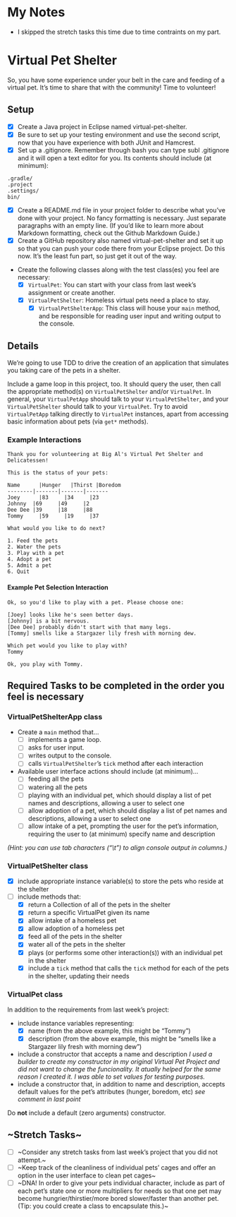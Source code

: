 # My Notes

  * I skipped the stretch tasks this time due to time contraints on my part.


# Virtual Pet Shelter
So, you have some experience under your belt in the care and feeding of a virtual pet. It’s time to share that with the community! Time to volunteer!

## Setup
  * [x] Create a Java project in Eclipse named virtual-pet-shelter.
  * [x] Be sure to set up your testing environment and use the second script, now that you have experience with both JUnit and Hamcrest.
  * [x] Set up a .gitignore. Remember through bash you can type subl .gitignore and it will open a text editor for you. Its contents should include (at minimum):
   ```.classpath
  .gradle/
  .project
  .settings/
  bin/

  ```
  * [x] Create a README.md file in your project folder to describe what you’ve done with your project. No fancy formatting is necessary. Just separate paragraphs with an empty line. (If you’d like to learn more about Markdown formatting, check out the Github Markdown Guide.)
  * [x] Create a GitHub repository also named virtual-pet-shelter and set it up so that you can push your code there from your Eclipse project. Do this now. It’s the least fun part, so just get it out of the way.
  * Create the following classes along with the test class(es) you feel are necessary:
    * [x] `VirtualPet`: You can start with your class from last week’s assignment or create another.
    * [x] `VirtualPetShelter`: Homeless virtual pets need a place to stay.
	  * [x] `VirtualPetShelterApp`: This class will house your `main` method, and be responsible for reading user input and writing output to the console.

## Details
We’re going to use TDD to drive the creation of an application that simulates you taking care of the pets in a shelter.

Include a game loop in this project, too. It should query the user, then call the appropriate method(s) on `VirtualPetShelter` and/or `VirtualPet`. In general, your `VirtualPetApp` should talk to your `VirtualPetShelter`, and your `VirtualPetShelter` should talk to your `VirtualPet`. Try to avoid `VirtualPetApp` talking directly to `VirtualPet` instances, apart from accessing basic information about pets (via `get*` methods).

### Example Interactions
```
Thank you for volunteering at Big Al's Virtual Pet Shelter and Delicatessen!

This is the status of your pets:

Name	  |Hunger	|Thirst	|Boredom
--------|-------|-------|-------
Joey	  |83     |34     |23
Johnny	|69     |49     |2
Dee Dee	|39     |18     |88
Tommy	  |59     |19     |37

What would you like to do next?

1. Feed the pets
2. Water the pets
3. Play with a pet
4. Adopt a pet
5. Admit a pet
6. Quit

```

#### Example Pet Selection Interaction
```
Ok, so you'd like to play with a pet. Please choose one:

[Joey] looks like he's seen better days.
[Johnny] is a bit nervous.
[Dee Dee] probably didn't start with that many legs.
[Tommy] smells like a Stargazer lily fresh with morning dew.

Which pet would you like to play with?
Tommy

Ok, you play with Tommy.

```
## Required Tasks to be completed in the order you feel is necessary
### VirtualPetShelterApp class
  * Create a `main` method that…
    * [ ] implements a game loop.
    * [ ] asks for user input.
    * [ ] writes output to the console.
    * [ ] calls `VirtualPetShelter`’s `tick` method after each interaction
  * Available user interface actions should include (at minimum)…
    * [ ] feeding all the pets
    * [ ] watering all the pets
    * [ ] playing with an individual pet, which should display a list of pet names and descriptions, allowing a user to select one
    * [ ] allow adoption of a pet, which should display a list of pet names and descriptions, allowing a user to select one
    * [ ] allow intake of a pet, prompting the user for the pet’s information, requiring the user to (at minimum) specify name and description

_(Hint: you can use tab characters (“\t”) to align console output in columns.)_

### VirtualPetShelter class
  * [x] include appropriate instance variable(s) to store the pets who reside at the shelter
  * [ ] include methods that:
    * [x] return a Collection of all of the pets in the shelter
    * [x] return a specific VirtualPet given its name
    * [x] allow intake of a homeless pet
    * [x] allow adoption of a homeless pet
    * [x] feed all of the pets in the shelter
    * [x] water all of the pets in the shelter
    * [x] plays (or performs some other interaction(s)) with an individual pet in the shelter
    * [x] include a `tick` method that calls the `tick` method for each of the pets in the shelter, updating their needs

### VirtualPet class

In addition to the requirements from last week’s project:

  * include instance variables representing:
    * [x] name (from the above example, this might be “Tommy”)
    * [x] description (from the above example, this might be “smells like a Stargazer lily fresh with morning dew”)
  * include a constructor that accepts a name and description _I used a builder to create my constructor in my original Virtual Pet Project and
  did not want to change the funcionality. It atually helped for the same reason I created it. I was able to set values for testing purposes._
  * include a constructor that, in addition to name and description, accepts default values for the pet’s attributes (hunger, boredom, etc) _see comment in last point_

Do **not** include a default (zero arguments) constructor.


## ~Stretch Tasks~
  * [ ] ~Consider any stretch tasks from last week’s project that you did not attempt.~
  * [ ] ~Keep track of the cleanliness of individual pets’ cages and offer an option in the user interface to clean pet cages~
  * [ ] ~DNA! In order to give your pets individual character, include as part of each pet’s state one or more multipliers for needs so that one pet may become hungrier/thirstier/more bored slower/faster than another pet. (Tip: you could create a class to encapsulate this.)~